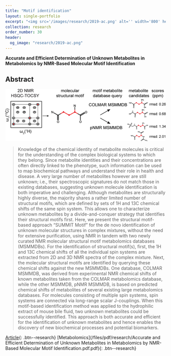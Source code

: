 ```yaml
---
title: "Motif identification"
layout: single-portfolio
excerpt: "<img src='/images/research/2019-ac.png' alt='' width='800' height='500'>"
collection: research
order_number: 30
header: 
  og_image: "research/2019-ac.png"
---
```


**Accurate and Efficient Determination of Unknown Metabolites in Metabolomics by NMR-Based Molecular Motif Identification**

## Abstract

![Toc](/images/research/2019-ac.png)

> Knowledge of the chemical identity of metabolite molecules is critical for the understanding of the complex biological systems to which they belong. Since metabolite identities and their concentrations are often directly linked to the phenotype, such information can be used to map biochemical pathways and understand their role in health and disease. A very large number of metabolites however are still unknown; i.e., their spectroscopic signatures do not match those in existing databases, suggesting unknown molecule identification is both imperative and challenging. Although metabolites are structurally highly diverse, the majority shares a rather limited number of structural motifs, which are defined by sets of 1H and 13C chemical shifts of the same spin system. This allows one to characterize unknown metabolites by a divide-and-conquer strategy that identifies their structural motifs first. Here, we present the structural motif-based approach “SUMMIT Motif” for the de novo identification of unknown molecular structures in complex mixtures, without the need for extensive purification, using NMR in tandem with two newly curated NMR molecular structural motif metabolomics databases (MSMMDBs). For the identification of structural motif(s), first, the 1H and 13C chemical shifts of all the individual spin systems are extracted from 2D and 3D NMR spectra of the complex mixture. Next, the molecular structural motifs are identified by querying these chemical shifts against the new MSMMDBs. One database, COLMAR MSMMDB, was derived from experimental NMR chemical shifts of known metabolites taken from the COLMAR metabolomics database, while the other MSMMDB, pNMR MSMMDB, is based on predicted chemical shifts of metabolites of several existing large metabolomics databases. For molecules consisting of multiple spin systems, spin systems are connected via long-range scalar J-couplings. When this motif-based identification method was applied to the hydrophilic extract of mouse bile fluid, two unknown metabolites could be successfully identified. This approach is both accurate and efficient for the identification of unknown metabolites and hence enables the discovery of new biochemical processes and potential biomarkers.


[Article](https://pubs.acs.org/doi/abs/10.1021/acs.analchem.9b03849){: .btn--research} [Metabolomics](/files/pdf/research/Accurate and Efficient Determination of Unknown Metabolites in Metabolomics by NMR-Based Molecular Motif Identification.pdf.pdf){: .btn--research}
